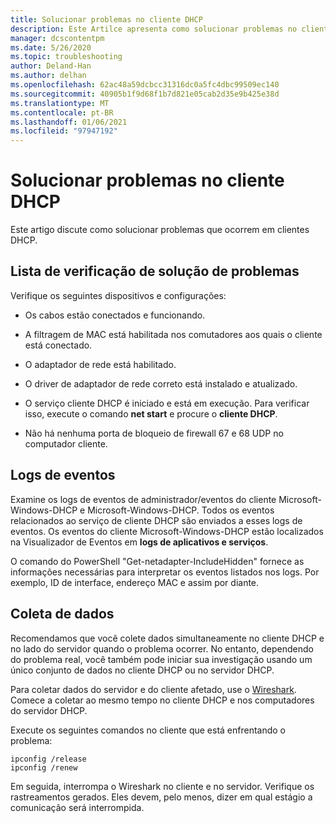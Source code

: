 ```yaml
---
title: Solucionar problemas no cliente DHCP
description: Este Artilce apresenta como solucionar problemas no cliente DHCP e coletar dados.
manager: dcscontentpm
ms.date: 5/26/2020
ms.topic: troubleshooting
author: Deland-Han
ms.author: delhan
ms.openlocfilehash: 62ac48a59dcbcc31316dc0a5fc4dbc99509ec140
ms.sourcegitcommit: 40905b1f9d68f1b7d821e05cab2d35e9b425e38d
ms.translationtype: MT
ms.contentlocale: pt-BR
ms.lasthandoff: 01/06/2021
ms.locfileid: "97947192"
---
```

# <a name="troubleshoot-problems-on-the-dhcp-client"></a>Solucionar problemas no cliente DHCP

Este artigo discute como solucionar problemas que ocorrem em clientes DHCP.

## <a name="troubleshooting-checklist"></a>Lista de verificação de solução de problemas

Verifique os seguintes dispositivos e configurações:

  - Os cabos estão conectados e funcionando.

  - A filtragem de MAC está habilitada nos comutadores aos quais o cliente está conectado.

  - O adaptador de rede está habilitado.

  - O driver de adaptador de rede correto está instalado e atualizado.

  - O serviço cliente DHCP é iniciado e está em execução. Para verificar isso, execute o comando **net start** e procure o **cliente DHCP**.

  - Não há nenhuma porta de bloqueio de firewall 67 e 68 UDP no computador cliente.

## <a name="event-logs"></a>Logs de eventos

Examine os logs de eventos de administrador/eventos do cliente Microsoft-Windows-DHCP e Microsoft-Windows-DHCP. Todos os eventos relacionados ao serviço de cliente DHCP são enviados a esses logs de eventos.
Os eventos do cliente Microsoft-Windows-DHCP estão localizados na Visualizador de Eventos em **logs de aplicativos e serviços**.

O comando do PowerShell "Get-netadapter-IncludeHidden" fornece as informações necessárias para interpretar os eventos listados nos logs. Por exemplo, ID de interface, endereço MAC e assim por diante.

## <a name="data-collection"></a>Coleta de dados

Recomendamos que você colete dados simultaneamente no cliente DHCP e no lado do servidor quando o problema ocorrer. No entanto, dependendo do problema real, você também pode iniciar sua investigação usando um único conjunto de dados no cliente DHCP ou no servidor DHCP.

Para coletar dados do servidor e do cliente afetado, use o [Wireshark](https://www.wireshark.org/download.html). Comece a coletar ao mesmo tempo no cliente DHCP e nos computadores do servidor DHCP.

Execute os seguintes comandos no cliente que está enfrentando o problema:

```console
ipconfig /release
ipconfig /renew
```

Em seguida, interrompa o Wireshark no cliente e no servidor. Verifique os rastreamentos gerados. Eles devem, pelo menos, dizer em qual estágio a comunicação será interrompida.